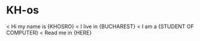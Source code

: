 # KH-os
< Hi my name is {KHOSRO} 
< I live in {BUCHAREST}
< I am a {STUDENT OF COMPUTER}
< Read me in {HERE}
